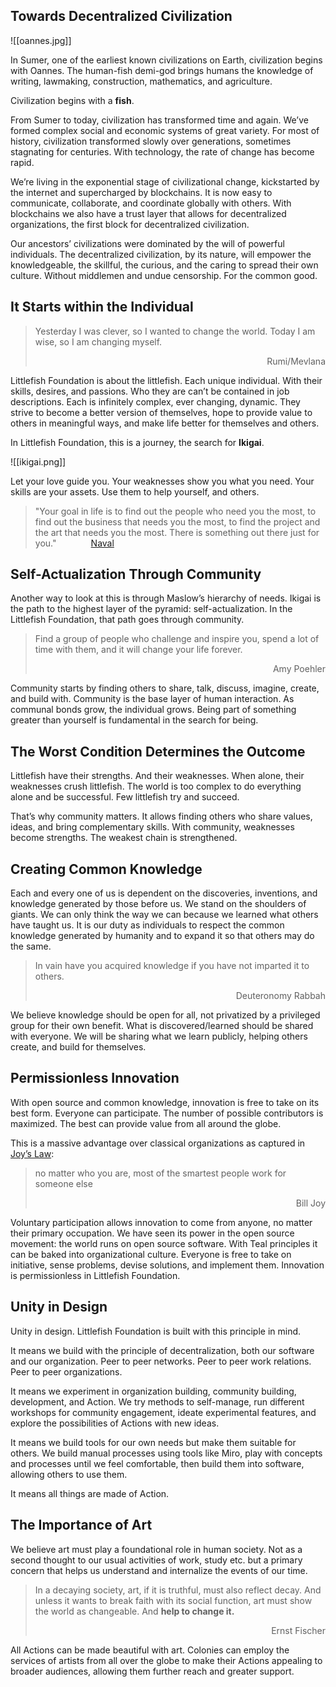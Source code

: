 ## Towards Decentralized Civilization
![[oannes.jpg]]

In Sumer, one of the earliest known civilizations on Earth, civilization begins with Oannes. The human-fish demi-god brings humans the knowledge of writing, lawmaking, construction, mathematics, and agriculture. 

Civilization begins with a **fish**.

From Sumer to today, civilization has transformed time and again. We’ve formed complex social and economic systems of great variety. For most of history, civilization transformed slowly over generations, sometimes stagnating for centuries. With technology, the rate of change has become rapid. 
  
We’re living in the exponential stage of civilizational change, kickstarted by the internet and supercharged by blockchains. It is now easy to communicate, collaborate, and coordinate globally with others. With blockchains we also have a trust layer that allows for decentralized organizations, the first block for decentralized civilization. 

Our ancestors’ civilizations were dominated by the will of powerful individuals. The decentralized civilization, by its nature, will empower the knowledgeable, the skillful, the curious, and the caring to spread their own culture. Without middlemen and undue censorship. For the common good.

## It Starts within the Individual 

> Yesterday I was clever, so I wanted to change the world. Today I am wise, so I am changing myself.<div style="text-align: right"> Rumi/Mevlana</div>

Littlefish Foundation is about the littlefish. Each unique individual. With their skills, desires, and passions. Who they are can’t be contained in job descriptions. Each is infinitely complex, ever changing, dynamic. They strive to become a better version of themselves, hope to provide value to others in meaningful ways, and make life better for themselves and others. 

In Littlefish Foundation, this is a journey, the search for **Ikigai**. 

![[ikigai.png]]

Let your love guide you. Your weaknesses show you what you need. Your skills are your assets. Use them to help yourself, and others. 

> "Your goal in life is to find out the people who need you the most, to find out the business that needs you the most, to find the project and the art that needs you the most. There is something out there just for you." 
            [Naval](https://open.spotify.com/episode/5W0RQCDr28VSxVZOYJn3f5?si=t2PhcpLnRpGJo6uMv_fM0g&utm_source=copy-link&nd=1)

## Self-Actualization Through Community 
Another way to look at this is through Maslow’s hierarchy of needs. Ikigai is the path to the highest layer of the pyramid: self-actualization. In the Littlefish Foundation, that path goes through community.

> Find a group of people who challenge and inspire you, spend a lot of time with them, and it will change your life forever.<div style="text-align: right">Amy Poehler</div>

Community starts by finding others to share, talk, discuss, imagine, create, and build with. Community is the base layer of human interaction. As communal bonds grow, the individual grows. Being part of something greater than yourself is fundamental in the search for being. 

## The Worst Condition Determines the Outcome
Littlefish have their strengths. And their weaknesses. When alone, their weaknesses crush littlefish. The world is too complex to do everything alone and be successful. Few littlefish try and succeed. 

That’s why community matters. It allows finding others who share values, ideas, and bring complementary skills. With community, weaknesses become strengths. The weakest chain is strengthened. 

## Creating Common Knowledge
Each and every one of us is dependent on the discoveries, inventions, and knowledge generated by those before us. We stand on the shoulders of giants. We can only think the way we can because we learned what others have taught us. It is our duty as individuals to respect the common knowledge generated by humanity and to expand it so that others may do the same. 

> In vain have you acquired knowledge if you have not imparted it to others. <div style="text-align: right">Deuteronomy Rabbah</div>

We believe knowledge should be open for all, not privatized by a privileged group for their own benefit. What is discovered/learned should be shared with everyone. We will be sharing what we learn publicly, helping others create, and build for themselves. 

## Permissionless Innovation
With open source and common knowledge, innovation is free to take on its best form. Everyone can participate. The number of possible contributors is maximized. The best can provide value from all around the globe. 

This is a massive advantage over classical organizations as captured in [Joy’s Law](https://en.wikipedia.org/wiki/Joy%27s_law_(management)):

> no matter who you are, most of the smartest people work for someone else<div style="text-align: right">Bill Joy</div>

Voluntary participation allows innovation to come from anyone, no matter their primary occupation. We have seen its power in the open source movement: the world runs on open source software. With Teal principles it can be baked into organizational culture. Everyone is free to take on initiative, sense problems, devise solutions, and implement them. Innovation is permissionless in Littlefish Foundation.

## Unity in Design

Unity in design. Littlefish Foundation is built with this principle in mind.

It means we build with the principle of decentralization, both our software and our organization. Peer to peer networks. Peer to peer work relations. Peer to peer organizations. 

It means we experiment in organization building, community building, development, and Action. We try methods to self-manage, run different workshops for community engagement, ideate experimental features, and explore the possibilities of Actions with new ideas. 

It means we build tools for our own needs but make them suitable for others. We build manual processes using tools like Miro, play with concepts and processes until we feel comfortable, then build them into software, allowing others to use them.

It means all things are made of Action. 

## The Importance of Art
We believe art must play a foundational role in human society. Not as a second thought to our usual activities of work, study etc. but a primary concern that helps us understand and internalize the events of our time. 

> In a decaying society, art, if it is truthful, must also reflect decay. And unless it wants to break faith with its social function, art must show the world as changeable. And **help to change it.** <div style="text-align: right">Ernst Fischer</div>

All Actions can be made beautiful with art. Colonies can employ the services of artists from all over the globe to make their Actions appealing to broader audiences, allowing them further reach and greater support.